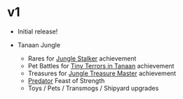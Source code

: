 # v1

* Initial release!

* Tanaan Jungle
  * Rares for [Jungle Stalker](https://www.wowhead.com/achievement=10070/jungle-stalker) achievement
  * Pet Battles for [Tiny Terrors in Tanaan](https://www.wowhead.com/achievement=10052/tiny-terrors-in-tanaan) achievement
  * Treasures for [Jungle Treasure Master](https://www.wowhead.com/achievement=10262/jungle-treasure-master) achievement
  * [Predator](https://www.wowhead.com/achievement=10334/predator) Feast of Strength
  * Toys / Pets / Transmogs / Shipyard upgrades
